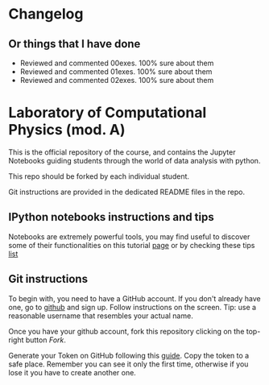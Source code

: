 # Changelog
## Or things that I have done

- Reviewed and commented 00exes. 100% sure about them 
- Reviewed and commented 01exes. 100% sure about them
- Reviewed and commented 02exes. 100% sure about them



# Laboratory of Computational Physics (mod. A)

This is the official repository of the course, and contains the Jupyter Notebooks guiding students through the world of data analysis with python.

This repo should be forked by each individual student. 

Git instructions are provided in the dedicated README files in the repo.

## IPython notebooks instructions and tips

Notebooks are extremely powerful tools, you may find useful to discover some of their functionalities on this tutorial [page](https://nbviewer.jupyter.org/github/ipython/ipython/blob/3.x/examples/Notebook/Index.ipynb) or by checking these tips [list](https://www.dataquest.io/blog/jupyter-notebook-tips-tricks-shortcuts/)

## Git instructions

To begin with, you need to have a GitHub account. If you don't already have one, go to [github](github.com) and sign up. Follow instructions on the screen. Tip: use a reasonable username that resembles your actual name.  

Once you have your github account, fork this repository clicking on the top-right button *Fork*.

Generate your Token on GitHub following this [guide](https://docs.github.com/en/authentication/keeping-your-account-and-data-secure/creating-a-personal-access-token). Copy the token to a safe place. Remember you can see it only the first time, otherwise if you lose it you have to create another one.




